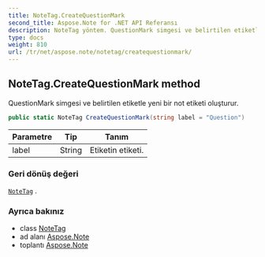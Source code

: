 ```yaml
---
title: NoteTag.CreateQuestionMark
second_title: Aspose.Note for .NET API Referansı
description: NoteTag yöntem. QuestionMark simgesi ve belirtilen etiketle yeni bir not etiketi oluşturur.
type: docs
weight: 810
url: /tr/net/aspose.note/notetag/createquestionmark/
---
```

## NoteTag.CreateQuestionMark method

QuestionMark simgesi ve belirtilen etiketle yeni bir not etiketi oluşturur.

```csharp
public static NoteTag CreateQuestionMark(string label = "Question")
```

| Parametre | Tip | Tanım |
| --- | --- | --- |
| label | String | Etiketin etiketi. |

### Geri dönüş değeri

[`NoteTag`](../) .

### Ayrıca bakınız

* class [NoteTag](../)
* ad alanı [Aspose.Note](../../notetag/)
* toplantı [Aspose.Note](../../../)


